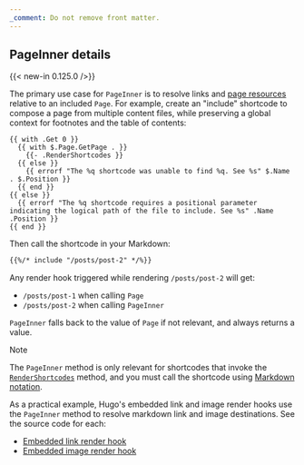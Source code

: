 ```yaml
---
_comment: Do not remove front matter.
---
```


## PageInner details

{{< new-in 0.125.0 />}}

The primary use case for `PageInner` is to resolve links and [page resources](g) relative to an included `Page`. For example, create an "include" shortcode to compose a page from multiple content files, while preserving a global context for footnotes and the table of contents:

```go-html-template {file="layouts/_shortcodes/include.html" copy=true}
{{ with .Get 0 }}
  {{ with $.Page.GetPage . }}
    {{- .RenderShortcodes }}
  {{ else }}
    {{ errorf "The %q shortcode was unable to find %q. See %s" $.Name . $.Position }}
  {{ end }}
{{ else }}
  {{ errorf "The %q shortcode requires a positional parameter indicating the logical path of the file to include. See %s" .Name .Position }}
{{ end }}
```

Then call the shortcode in your Markdown:

```md {file="content/posts/post-1.md"}
{{%/* include "/posts/post-2" */%}}
```

Any render hook triggered while rendering `/posts/post-2` will get:

- `/posts/post-1` when calling `Page`
- `/posts/post-2` when calling `PageInner`

`PageInner` falls back to the value of `Page` if not relevant, and always returns a value.

> [!note]
> The `PageInner` method is only relevant for shortcodes that invoke the [`RenderShortcodes`][] method, and you must call the shortcode using [Markdown notation][].

As a practical example, Hugo's embedded link and image render hooks use the `PageInner` method to resolve markdown link and image destinations. See the source code for each:

- [Embedded link render hook][]
- [Embedded image render hook][]

[`RenderShortcodes`]: /docs/reference/methods/page/rendershortcodes/
[Embedded image render hook]: <{{% eturl render-image %}}>
[Embedded link render hook]: <{{% eturl render-link %}}>
[Markdown notation]: /docs/concepts/shortcodes/#notation
